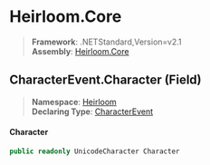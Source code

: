 # Heirloom.Core

> **Framework**: .NETStandard,Version=v2.1  
> **Assembly**: [Heirloom.Core][0]

## CharacterEvent.Character (Field)

> **Namespace**: [Heirloom][0]  
> **Declaring Type**: [CharacterEvent][1]

#### Character

```cs
public readonly UnicodeCharacter Character
```

[0]: ../../../Heirloom.Core.md
[1]: ../CharacterEvent.md
